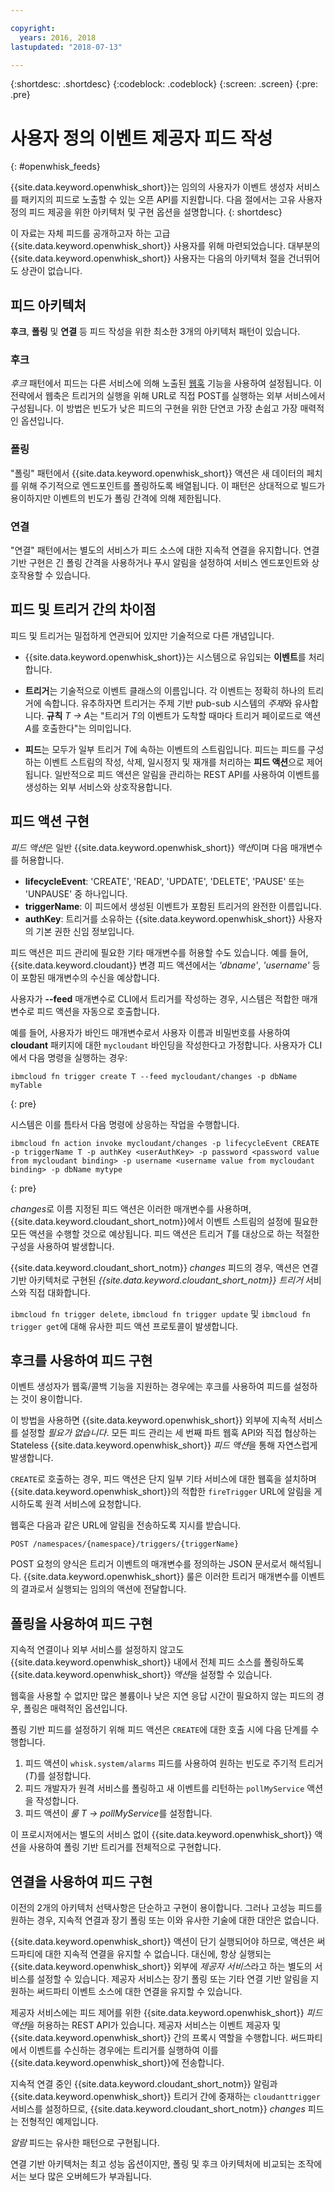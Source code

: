 ```yaml
---

copyright:
  years: 2016, 2018
lastupdated: "2018-07-13"

---
```


{:shortdesc: .shortdesc}
{:codeblock: .codeblock}
{:screen: .screen}
{:pre: .pre}

# 사용자 정의 이벤트 제공자 피드 작성
{: #openwhisk_feeds}

{{site.data.keyword.openwhisk_short}}는 임의의 사용자가 이벤트 생성자 서비스를 패키지의 피드로 노출할 수 있는 오픈 API를 지원합니다. 다음 절에서는 고유 사용자 정의 피드 제공을 위한 아키텍처 및 구현 옵션을 설명합니다.
{: shortdesc}

이 자료는 자체 피드를 공개하고자 하는 고급 {{site.data.keyword.openwhisk_short}} 사용자를 위해 마련되었습니다. 대부분의 {{site.data.keyword.openwhisk_short}} 사용자는 다음의 아키텍처 절을 건너뛰어도 상관이 없습니다.

## 피드 아키텍처

**후크**, **폴링** 및 **연결** 등 피드 작성을 위한 최소한 3개의 아키텍처 패턴이 있습니다.

### 후크
*후크* 패턴에서 피드는 다른 서비스에 의해 노출된 [웹훅](https://en.wikipedia.org/wiki/Webhook) 기능을 사용하여 설정됩니다.   이 전략에서 웹축은 트리거의 실행을 위해 URL로 직접 POST를 실행하는 외부 서비스에서 구성됩니다. 이 방법은 빈도가 낮은 피드의 구현을 위한 단연코 가장 손쉽고 가장 매력적인 옵션입니다.

<!-- The github feed is implemented using webhooks.  Put a link here when we have the open repo ready -->

### 폴링
"폴링" 패턴에서 {{site.data.keyword.openwhisk_short}} 액션은 새 데이터의 페치를 위해 주기적으로 엔드포인트를 폴링하도록 배열됩니다. 이 패턴은 상대적으로 빌드가 용이하지만 이벤트의 빈도가 폴링 간격에 의해 제한됩니다.

### 연결
"연결" 패턴에서는 별도의 서비스가 피드 소스에 대한 지속적 연결을 유지합니다. 연결 기반 구현은 긴 폴링 간격을 사용하거나 푸시 알림을 설정하여 서비스 엔드포인트와 상호작용할 수 있습니다.

<!-- Our cloudant changes feed is connection based.  Put a link here to
an open repo -->

<!-- What is the foundation for the Message Hub feed? If it is "connections" then lets put a link here as well -->

## 피드 및 트리거 간의 차이점

피드 및 트리거는 밀접하게 연관되어 있지만 기술적으로 다른 개념입니다.   

- {{site.data.keyword.openwhisk_short}}는 시스템으로 유입되는 **이벤트**를 처리합니다.

- **트리거**는 기술적으로 이벤트 클래스의 이름입니다. 각 이벤트는 정확히 하나의 트리거에 속합니다. 유추하자면 트리거는 주제 기반 pub-sub 시스템의 *주제*와 유사합니다. **규칙** *T -> A*는 "트리거 *T*의 이벤트가 도착할 때마다 트리거 페이로드로 액션 *A*를 호출한다"는 의미입니다.

- **피드**는 모두가 일부 트리거 *T*에 속하는 이벤트의 스트림입니다. 피드는 피드를 구성하는 이벤트 스트림의 작성, 삭제, 일시정지 및 재개를 처리하는 **피드 액션**으로 제어됩니다. 일반적으로 피드 액션은 알림을 관리하는 REST API를 사용하여 이벤트를 생성하는 외부 서비스와 상호작용합니다.

##  피드 액션 구현

*피드 액션*은 일반 {{site.data.keyword.openwhisk_short}} *액션*이며 다음 매개변수를 허용합니다. 
* **lifecycleEvent**: 'CREATE', 'READ', 'UPDATE', 'DELETE', 'PAUSE' 또는 'UNPAUSE' 중 하나입니다.
* **triggerName**: 이 피드에서 생성된 이벤트가 포함된 트리거의 완전한 이름입니다. 
* **authKey**: 트리거를 소유하는 {{site.data.keyword.openwhisk_short}} 사용자의 기본 권한 신임 정보입니다.

피드 액션은 피드 관리에 필요한 기타 매개변수를 허용할 수도 있습니다. 예를 들어, {{site.data.keyword.cloudant}} 변경 피드 액션에서는 *'dbname'*, *'username'* 등이 포함된 매개변수의 수신을 예상합니다. 

사용자가 **--feed** 매개변수로 CLI에서 트리거를 작성하는 경우, 시스템은 적합한 매개변수로 피드 액션을 자동으로 호출합니다. 

예를 들어, 사용자가 바인드 매개변수로서 사용자 이름과 비밀번호를 사용하여 **cloudant** 패키지에 대한 `mycloudant` 바인딩을 작성한다고 가정합니다. 사용자가 CLI에서 다음 명령을 실행하는 경우:
```
ibmcloud fn trigger create T --feed mycloudant/changes -p dbName myTable
```
{: pre}

시스템은 이를 틈타서 다음 명령에 상응하는 작업을 수행합니다.
```
ibmcloud fn action invoke mycloudant/changes -p lifecycleEvent CREATE -p triggerName T -p authKey <userAuthKey> -p password <password value from mycloudant binding> -p username <username value from mycloudant binding> -p dbName mytype
```
{: pre}

*changes*로 이름 지정된 피드 액션은 이러한 매개변수를 사용하며, {{site.data.keyword.cloudant_short_notm}}에서 이벤트 스트림의 설정에 필요한 모든 액션을 수행할 것으로 예상됩니다. 피드 액션은 트리거 *T*를 대상으로 하는 적절한 구성을 사용하여 발생합니다. 

{{site.data.keyword.cloudant_short_notm}} *changes* 피드의 경우, 액션은 연결 기반 아키텍처로 구현된 *{{site.data.keyword.cloudant_short_notm}} 트리거* 서비스와 직접 대화합니다. 

`ibmcloud fn trigger delete`, `ibmcloud fn trigger update` 및 `ibmcloud fn trigger get`에 대해 유사한 피드 액션 프로토콜이 발생합니다. 

## 후크를 사용하여 피드 구현

이벤트 생성자가 웹훅/콜백 기능을 지원하는 경우에는 후크를 사용하여 피드를 설정하는 것이 용이합니다.

이 방법을 사용하면 {{site.data.keyword.openwhisk_short}} 외부에 지속적 서비스를 설정할 _필요가 없습니다_. 모든 피드 관리는 세 번째 파트 웹훅 API와 직접 협상하는 Stateless {{site.data.keyword.openwhisk_short}} *피드 액션*을 통해 자연스럽게 발생합니다. 

`CREATE`로 호출하는 경우, 피드 액션은 단지 일부 기타 서비스에 대한 웹훅을 설치하며 {{site.data.keyword.openwhisk_short}}의 적합한 `fireTrigger` URL에 알림을 게시하도록 원격 서비스에 요청합니다. 

웹훅은 다음과 같은 URL에 알림을 전송하도록 지시를 받습니다.

`POST /namespaces/{namespace}/triggers/{triggerName}`

POST 요청의 양식은 트리거 이벤트의 매개변수를 정의하는 JSON 문서로서 해석됩니다. {{site.data.keyword.openwhisk_short}} 룰은 이러한 트리거 매개변수를 이벤트의 결과로서 실행되는 임의의 액션에 전달합니다.

## 폴링을 사용하여 피드 구현

지속적 연결이나 외부 서비스를 설정하지 않고도 {{site.data.keyword.openwhisk_short}} 내에서 전체 피드 소스를 폴링하도록 {{site.data.keyword.openwhisk_short}} *액션*을 설정할 수 있습니다.

웹훅을 사용할 수 없지만 많은 볼륨이나 낮은 지연 응답 시간이 필요하지 않는 피드의 경우, 폴링은 매력적인 옵션입니다. 

폴링 기반 피드를 설정하기 위해 피드 액션은 `CREATE`에 대한 호출 시에 다음 단계를 수행합니다. 

1. 피드 액션이 `whisk.system/alarms` 피드를 사용하여 원하는 빈도로 주기적 트리거(*T*)를 설정합니다. 
2. 피드 개발자가 원격 서비스를 폴링하고 새 이벤트를 리턴하는 `pollMyService` 액션을 작성합니다. 
3. 피드 액션이 *룰* *T -> pollMyService*를 설정합니다. 

이 프로시저에서는 별도의 서비스 없이 {{site.data.keyword.openwhisk_short}} 액션을 사용하여 폴링 기반 트리거를 전체적으로 구현합니다.

## 연결을 사용하여 피드 구현

이전의 2개의 아키텍처 선택사항은 단순하고 구현이 용이합니다. 그러나 고성능 피드를 원하는 경우, 지속적 연결과 장기 폴링 또는 이와 유사한 기술에 대한 대안은 없습니다.

{{site.data.keyword.openwhisk_short}} 액션이 단기 실행되어야 하므로, 액션은 써드파티에 대한 지속적 연결을 유지할 수 없습니다. 대신에, 항상 실행되는 {{site.data.keyword.openwhisk_short}} 외부에 *제공자 서비스*라고 하는 별도의 서비스를 설정할 수 있습니다. 제공자 서비스는 장기 폴링 또는 기타 연결 기반 알림을 지원하는 써드파티 이벤트 소스에 대한 연결을 유지할 수 있습니다.

제공자 서비스에는 피드 제어를 위한 {{site.data.keyword.openwhisk_short}} *피드 액션*을 허용하는 REST API가 있습니다. 제공자 서비스는 이벤트 제공자 및 {{site.data.keyword.openwhisk_short}} 간의 프록시 역할을 수행합니다. 써드파티에서 이벤트를 수신하는 경우에는 트리거를 실행하여 이를 {{site.data.keyword.openwhisk_short}}에 전송합니다.

지속적 연결 중인 {{site.data.keyword.cloudant_short_notm}} 알림과 {{site.data.keyword.openwhisk_short}} 트리거 간에 중재하는 `cloudanttrigger` 서비스를 설정하므로, {{site.data.keyword.cloudant_short_notm}} *changes* 피드는 전형적인 예제입니다. 
<!-- TODO: add a reference to the open source implementation -->

*알람* 피드는 유사한 패턴으로 구현됩니다. 

연결 기반 아키텍처는 최고 성능 옵션이지만, 폴링 및 후크 아키텍처에 비교되는 조작에서는 보다 많은 오버헤드가 부과됩니다.
